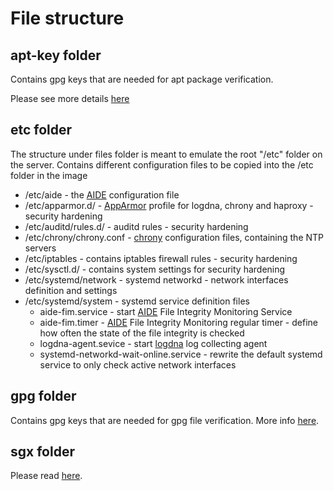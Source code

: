 # File structure

## apt-key folder
Contains gpg keys that are needed for apt package verification.

Please see more details [here](apt-key/README.md)

## etc folder
The structure under files folder is meant to emulate the root "/etc" folder on the server.
Contains different configuration files to be copied into the /etc folder in the image

- /etc/aide - the [AIDE](https://aide.github.io) configuration file 
- /etc/apparmor.d/ - [AppArmor](https://wiki.debian.org/AppArmor)  profile for logdna, chrony and haproxy - security hardening
- /etc/auditd/rules.d/ - auditd rules - security hardening
- /etc/chrony/chrony.conf - [chrony](https://chrony.tuxfamily.org) configuration files, containing the NTP servers
- /etc/iptables - contains iptables firewall rules - security hardening
- /etc/sysctl.d/ - contains system settings for  security hardening
- /etc/systemd/network - systemd networkd - network interfaces definition and settings
- /etc/systemd/system - systemd service definition files
  - aide-fim.service - start [AIDE](https://aide.github.io) File Integrity Monitoring Service
  - aide-fim.timer - [AIDE](https://aide.github.io) File Integrity Monitoring regular timer - define how often the state of the file integrity is checked
  - logdna-agent.sevice - start [logdna](https://www.logdna.com) log collecting agent
  - systemd-networkd-wait-online.service - rewrite the default systemd service to only check active network interfaces
  
## gpg folder

Contains gpg keys that are needed for gpg file verification. More info [here](gpg/README.md).

## sgx folder

Please read [here](sgx/README.md).
